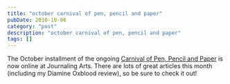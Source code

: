 ```yaml
---
title: "october carnival of pen, pencil and paper"
pubDate: 2010-10-06
category: "post"
description: "october carnival of pen, pencil and paper"
tags: []
---
```


The October installment of the ongoing [Carnival of Pen, Pencil and Paper](http://journalingarts.wordpress.com/2010/10/05/welcome-to-the-october-carnival-of-pen-pencil-and-paper/) is now online at Journaling Arts. There are lots of great articles this month (including my Diamine Oxblood review), so be sure to check it out!
